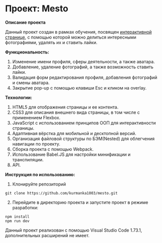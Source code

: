 # __Проект: Mesto__

**Описание проекта**

Данный проект создан в рамках обучения, посвящен [интерактивной странице](https://kurmanka1003.github.io/mesto/), с помощью которой можно делиться интересными фотографиями, удалять их и ставить лайки. 

**Функциональность:**

1. Изменение имени профиля, сферы деятельности, а также аватара.
2. Добавление, удаление фотографий, а также возможность ставить лайки.
3. Валидация форм редактирования профиля, добавления фотографий и смены аватара.
4. Закрытие pop-up с помощью клавиши Esc и кликом на overlay.

**Технологии:**

1. HTML5 для отображения страницы и ее контента.
2. CSS3 для описания внешнего вида страницы, в том числе с применением Flexbox.
3. JavaScript с использованием принципов ООП для интерактивности страницы.
4. Адаптивная вёрстка для мобильной и десктопной версий.
5. Организация файловой структуры по БЭМ(Nested) для облегчения навигации по проекту.
6. Сборка проекта с помощью Webpack.
7. Использование Babel.JS для настройки минификации и транспиляции.
8. API.

**Инструкция по использованию:**

1. Клонируйте репозиторий 

```
git clone https://github.com/kurmanka1003/mesto.git
```

2. Перейдите в директорию проекта и запустите проект в режиме разработки:

```
npm install
npm run dev
```

Данный проект реализован с помощью Visual Studio Code 1.73.1, дополнительных расширений не имеет.